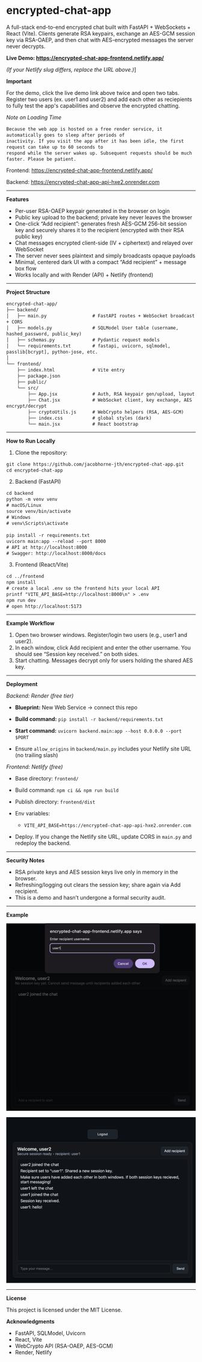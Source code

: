 # encrypted-chat-app

A full-stack end-to-end encrypted chat built with FastAPI + WebSockets + React (Vite).
Clients generate RSA keypairs, exchange an AES-GCM session key via RSA-OAEP, and then chat with AES-encrypted messages the server never decrypts.

**Live Demo: https://encrypted-chat-app-frontend.netlify.app/**

_(If your Netlify slug differs, replace the URL above.)_]

**Important**

For the demo, click the live demo link above twice and open two tabs. Register two users (ex. user1 and user2) and add each other as reciepients to fully test the app's capabilities and observe the encrypted chatting.


_Note on Loading Time_
```text
Because the web app is hosted on a free render service, it automatically goes to sleep after periods of
inactivity. If you visit the app after it has been idle, the first request can take up to 60 seconds to
respond while the server wakes up. Subsequent requests should be much faster. Please be patient.
```

Frontend: https://encrypted-chat-app-frontend.netlify.app/

Backend: https://encrypted-chat-app-api-hxe2.onrender.com

---

**Features**
- Per-user RSA-OAEP keypair generated in the browser on login
- Public key upload to the backend; private key never leaves the browser
- One-click “Add recipient”: generates fresh AES-GCM 256-bit session key and
securely shares it to the recipient (encrypted with their RSA public key)
- Chat messages encrypted client-side (IV + ciphertext) and relayed over WebSocket
- The server never sees plaintext and simply broadcasts opaque payloads
- Minimal, centered dark UI with a compact “Add recipient” + message box flow
- Works locally and with Render (API) + Netlify (frontend)

---

**Project Structure**
```text
encrypted-chat-app/
├── backend/
│   ├── main.py                 # FastAPI routes + WebSocket broadcast + CORS
│   ├── models.py               # SQLModel User table (username, hashed_password, public_key)
│   ├── schemas.py              # Pydantic request models
│   └── requirements.txt        # fastapi, uvicorn, sqlmodel, passlib[bcrypt], python-jose, etc.
│
└── frontend/
    ├── index.html              # Vite entry
    ├── package.json
    ├── public/
    └── src/
        ├── App.jsx             # Auth, RSA keypair gen/upload, layout
        ├── Chat.jsx            # WebSocket client, key exchange, AES encrypt/decrypt
        ├── cryptoUtils.js      # WebCrypto helpers (RSA, AES-GCM)
        ├── index.css           # global styles (dark)
        └── main.jsx            # React bootstrap
```

---

**How to Run Locally**

1. Clone the repository:
```text
git clone https://github.com/jacobhorne-jth/encrypted-chat-app.git
cd encrypted-chat-app
```
2. Backend (FastAPI)
```text
cd backend
python -m venv venv
# macOS/Linux
source venv/bin/activate
# Windows
# venv\Scripts\activate

pip install -r requirements.txt
uvicorn main:app --reload --port 8000
# API at http://localhost:8000
# Swagger: http://localhost:8000/docs
```
3. Frontend (React/Vite)
```text
cd ../frontend
npm install
# create a local .env so the frontend hits your local API
printf "VITE_API_BASE=http://localhost:8000\n" > .env
npm run dev
# open http://localhost:5173
```

---


**Example Workflow**

1. Open two browser windows. Register/login two users (e.g., user1 and user2).
2. In each window, click Add recipient and enter the other username.
You should see “Session key received.” on both sides.
3. Start chatting. Messages decrypt only for users holding the shared AES key.


---

**Deployment**

_Backend: Render (free tier)_

- **Blueprint:** New Web Service → connect this repo

- **Build command:**
`pip install -r backend/requirements.txt`

- **Start command:**
`uvicorn backend.main:app --host 0.0.0.0 --port $PORT`

- Ensure `allow_origins` in `backend/main.py` includes your Netlify site URL (no trailing slash)

_Frontend: Netlify (free)_

- Base directory: `frontend/`

- Build command: `npm ci && npm run build`

- Publish directory: `frontend/dist`

- Env variables:

  - `VITE_API_BASE=https://encrypted-chat-app-api-hxe2.onrender.com`

- Deploy. If you change the Netlify site URL, update CORS in `main.py` and redeploy the backend.


---


**Security Notes**
- RSA private keys and AES session keys live only in memory in the browser.
- Refreshing/logging out clears the session key; share again via Add recipient.
- This is a demo and hasn’t undergone a formal security audit.

---

**Example**

![Add Recipient Preview](images/encryptedimage1.png)

![Encrypted Chat Preview](images/encryptedimage2.png)


---

**License**

This project is licensed under the MIT License.

**Acknowledgments**
- FastAPI, SQLModel, Uvicorn
- React, Vite
- WebCrypto API (RSA-OAEP, AES-GCM)
- Render, Netlify
